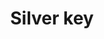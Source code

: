 ---
layout: item
title: Silver key
item-id: 8868
datatable: true
id: 8868
name: "Silver key"
members: true
lowalch: 0
highalch: 0
examine: "You stole this key from a HAM guard."
monsters:
  - id: 4522
    name: "Guard"
    members: true
    combat_level: 22
    wiki_url: "https://oldschool.runescape.wiki/w/Guard_(H.A.M._storeroom)"
    drops:
      - quantity: "1"
        rarity: 0.1
        drop_requirements: null
---